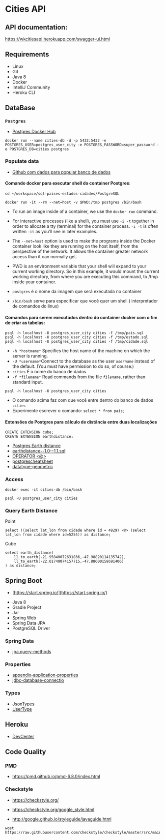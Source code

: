 # Cities API

## API documentation:

https://wkcitiesapi.herokuapp.com/swagger-ui.html



## Requirements

* Linux
* Git
* Java 8
* Docker
* IntelliJ Community
* Heroku CLI

## DataBase

### `Postgres`

* [Postgres Docker Hub](https://hub.docker.com/_/postgres)

```shell script
docker run --name cities-db -d -p 5432:5432 -e POSTGRES_USER=postgres_user_city -e POSTGRES_PASSWORD=super_password -e POSTGRES_DB=cities postgres
```

### Populate data

* [Github com dados para popular banco de dados](https://github.com/chinnonsantos/sql-paises-estados-cidades/tree/master/PostgreSQL) 



#### Comando docker para executar shell do container Postgres:

```shell script
cd ~/workspace/sql-paises-estados-cidades/PostgreSQL

docker run -it --rm --net=host -v $PWD:/tmp postgres /bin/bash

```

* To run an image inside of a container, we use the `docker run` command. 

* For interactive processes (like a shell), you must use `-i -t` together in order to allocate a tty (terminal) for the container process. `-i -t` is often written `-it` as you’ll see in later examples.
* The `--net=host` option is used to make the programs inside the Docker container look like they are running on the host itself, from the perspective of the network. It allows the container greater network access than it can normally get.
* PWD is an environment variable that your shell will expand to your current working directory. So in this example, it would mount the current working directory, from where you are executing this command, to /tmp inside your container.
* `postgres` é o nome da imagem que será executada no container
* `/bin/bash` serve para especificar que você quer um shell ( interpretador de comandos do linux)



#### Comandos para serem executados dentro do container docker com o fim de criar as tabelas:

```
psql -h localhost -U postgres_user_city cities -f /tmp/pais.sql
psql -h localhost -U postgres_user_city cities -f /tmp/estado.sql
psql -h localhost -U postgres_user_city cities -f /tmp/cidade.sql
```

* `-h *hostname*`  Specifies the host name of the machine on which the server is running.
* `-U *username*`Connect to the database as the user *`username`* instead of the default. (You must have permission to do so, of course.)
* `cities` É o nome do banco de dados
* `-f *filename*` Read commands from the file *`filename`*, rather than standard input.



```
psql -h localhost -U postgres_user_city cities
```

* O comando acima faz com que você entre dentro do banco de dados `cities`
* Experimente escrever o comando: `select * from pais;`



#### Extensões do Postgres para cálculo de distância entre duas localizações 

```
CREATE EXTENSION cube; 
CREATE EXTENSION earthdistance;
```



* [Postgres Earth distance](https://www.postgresql.org/docs/current/earthdistance.html)
* [earthdistance--1.0--1.1.sql](https://github.com/postgres/postgres/blob/master/contrib/earthdistance/earthdistance--1.0--1.1.sql)
* [OPERATOR <@>](https://github.com/postgres/postgres/blob/master/contrib/earthdistance/earthdistance--1.1.sql)
* [postgrescheatsheet](https://postgrescheatsheet.com/#/tables)
* [datatype-geometric](https://www.postgresql.org/docs/current/datatype-geometric.html)

### Access

```shell script
docker exec -it cities-db /bin/bash

psql -U postgres_user_city cities
```

### Query Earth Distance

Point

```roomsql
select ((select lat_lon from cidade where id = 4929) <@> (select lat_lon from cidade where id=5254)) as distance;
```

Cube

```roomsql
select earth_distance(
    ll_to_earth(-21.95840072631836,-47.98820114135742), 
    ll_to_earth(-22.01740074157715,-47.88600158691406)
) as distance;
```

## Spring Boot

* [https://start.spring.io/](https://start.spring.io/)

+ Java 8
+ Gradle Project
+ Jar
+ Spring Web
+ Spring Data JPA
+ PostgreSQL Driver

### Spring Data

* [jpa.query-methods](https://docs.spring.io/spring-data/jpa/docs/current/reference/html/#jpa.query-methods)

### Properties

* [appendix-application-properties](https://docs.spring.io/spring-boot/docs/current/reference/html/appendix-application-properties.html)
* [jdbc-database-connectio](https://www.codejava.net/java-se/jdbc/jdbc-database-connection-url-for-common-databases)

### Types

* [JsonTypes](https://github.com/vladmihalcea/hibernate-types)
* [UserType](https://docs.jboss.org/hibernate/orm/3.5/api/org/hibernate/usertype/UserType.html)

## Heroku

* [DevCenter](https://devcenter.heroku.com/articles/getting-started-with-gradle-on-heroku)

## Code Quality

### PMD

+ https://pmd.github.io/pmd-6.8.0/index.html

### Checkstyle

+ https://checkstyle.org/

+ https://checkstyle.org/google_style.html

+ http://google.github.io/styleguide/javaguide.html

```shell script
wget https://raw.githubusercontent.com/checkstyle/checkstyle/master/src/main/resources/google_checks.xml
```

